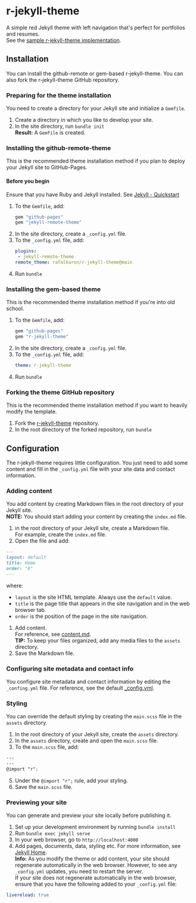 # r-jekyll-theme
A simple red Jekyll theme with left navigation that's perfect for portfolios and resumes.  
See the [sample r-jekyll-theme implementation](https://rafalkaron.github.io/r-jekyll-theme).

## Installation
You can install the github-remote or gem-based r-jekyll-theme. You can also fork the r-jekyll-theme GitHub repository.

### Preparing for the theme installation
You need to create a directory for your Jekyll site and initialize a `Gemfile`.

1. Create a directory in which you like to develop your site.
2. In the site directory, run `bundle init`  
**Result:** A `Gemfile` is created.

### Installing the github-remote-theme
This is the recommended theme installation method if you plan to deploy your Jekyll site to GitHub-Pages.

#### Before you begin
Ensure that you have Ruby and Jekyll installed. See [Jekyll - Quickstart](https://jekyllrb.com/docs/)

1. To the `Gemfile`, add: 
    ```ruby
    gem "github-pages"
    gem "jekyll-remote-theme"
    ```
2. In the site directory, create a `_config.yml` file.
3. To the `_config.yml` file, add:
    ```yaml
    plugins:
     - jekyll-remote-theme
    remote_theme: rafalkaron/r-jekyll-theme@main
    ```
4. Run `bundle`

### Installing the gem-based theme
This is the recommended theme installation method if you're into old school.

 1. To the `Gemfile`, add:
    ```ruby
    gem "github-pages"
    gem "r-jekyll-theme"
    ```
 2. In the site directory, create a `_config.yml` file.
 2. To the `_config.yml` file, add:
    ```yaml
    theme: r-jekyll-theme
    ```
 3. Run `bundle`

### Forking the theme GitHub repository
This is the recommended theme installation method if you want to heavily modify the template.

1. Fork the [r-jekyll-theme](https://github.com/rafalkaron/r-jekyll-theme) repository.
2. In the root directory of the forked repository, run `bundle`

## Configuration
The r-jekyll-theme requires little configuration. You just need to add some content and fill in the `_config.yml` file with your site data and contact information.

### Adding content
You add content by creating Markdown files in the root directory of your Jekyll site.  
**NOTE:** You should start adding your content by creating the `index.md` file.

1. in the root directory of your Jekyll site, create a Markdown file.  
For example, create the `index.md` file.
1. Open the file and add:
```markdown
---
layout: default
title: Home
order: "0"
---
```
where:
 * `layout` is the site HTML template. Always use the `default` value.
 * `title` is the page title that appears in the site navigation and in the web browser tab.
 * `order` is the position of the page in the site navigation.
1. Add content.  
For reference, see [content.md](https://raw.githubusercontent.com/rafalkaron/r-jekyll-theme/main/content.md).  
**TIP:** To keep your files organized, add any media files to the `assets` directory.
1. Save the Markdown file.

### Configuring site metadata and contact info
You configure site metadata and contact information by editing the `_confing.yml` file. For reference, see the default [_config.yml](https://raw.githubusercontent.com/rafalkaron/r-jekyll-theme/main/_config.yml).

### Styling
You can override the default styling by creating the `main.scss` file in the `assets` directory.

1. In the root directory of your Jekyll site, create the `assets` directory.
2. In the `assets` directory, create and open the `main.scss` file.
3. To the `main.scss` file, add:
```scss
---
---
@import "r";
```
5. Under the `@import "r";` rule, add your styling.
4. Save the `main.scss` file.

### Previewing your site
You can generate and preview your site locally before publishing it.

1. Set up your development environment by running `bundle install`  
2. Run `bundle exec jekyll serve`
3. In your web browser, go to `http://localhost:4000`
4. Add pages, documents, data, styling etc. For more information, see [Jekyll Home](https://jekyllrb.com/).  
**Info:** As you modify the theme or add content, your site should regenerate automatically in the web browser. However, to see any `_config.yml` updates, you need to restart the server.  
If your site does not regenerate automatically in the web browser, ensure that you have the following added to your `_config.yml` file:
```yaml
livereload: true
```